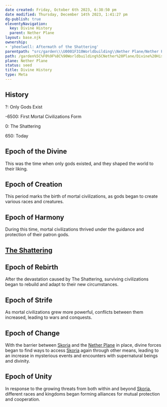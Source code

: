 ```yaml
---
date created: Friday, October 6th 2023, 6:38:50 pm
date modified: Thursday, December 14th 2023, 1:41:27 pm
dg-publish: true
eleventyNavigation:
  key: Divine History
  parent: Nether Plane
layout: base.njk
ownership:
- 'pheelwell: Aftermath of the Shattering'
parentpath: "src/garden\\\U0001F310Worldbuilding\\Nether Plane/Nether Plane.md"
path: /garden%5C%F0%9F%8C%90Worldbuilding%5CNether%20Plane/Divine%20History/
plane: Nether Plane
status: seed
title: Divine History
type: Meta
---
```


## History

?: Only Gods Exist

-6500: First Mortal Civilizations Form

0: The Shattering

650: Today

## Epoch of the Divine

This was the time when only gods existed, and they shaped the world to their liking.

## Epoch of Creation

This period marks the birth of mortal civilizations, as gods began to create various races and creatures.

## Epoch of Harmony

During this time, mortal civilizations thrived under the guidance and protection of their patron gods.

## [The Shattering](/garden/%F0%9F%8C%90Worldbuilding%5CNether%20Plane/The%20Shattering)

## Epoch of Rebirth

After the devastation caused by The Shattering, surviving civilizations began to rebuild and adapt to their new circumstances.

## Epoch of Strife

As mortal civilizations grew more powerful, conflicts between them increased, leading to wars and conquests.

## Epoch of Change

With the barrier between [Skoria](/garden/%F0%9F%8C%90Worldbuilding%5CGeneral/Skoria) and the [Nether Plane](/garden/%F0%9F%8C%90Worldbuilding%5CNether%20Plane/Nether%20Plane) in place, divine forces began to find ways to access [Skoria](/garden/%F0%9F%8C%90Worldbuilding%5CGeneral/Skoria) again through other means, leading to an increase in mysterious events and encounters with supernatural beings and divinity.

## Epoch of Unity

In response to the growing threats from both within and beyond [Skoria](/garden/%F0%9F%8C%90Worldbuilding%5CGeneral/Skoria), different races and kingdoms began forming alliances for mutual protection and cooperation.